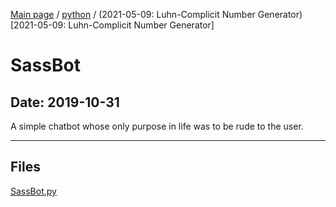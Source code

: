 [Main page](/) / [python](/python) / (2021-05-09: Luhn-Complicit Number Generator)[2021-05-09: Luhn-Complicit Number Generator]

# SassBot

## Date: 2019-10-31

A simple chatbot whose only purpose in life was to be rude to the user.

-----

## Files

[SassBot.py](SassBot.py)